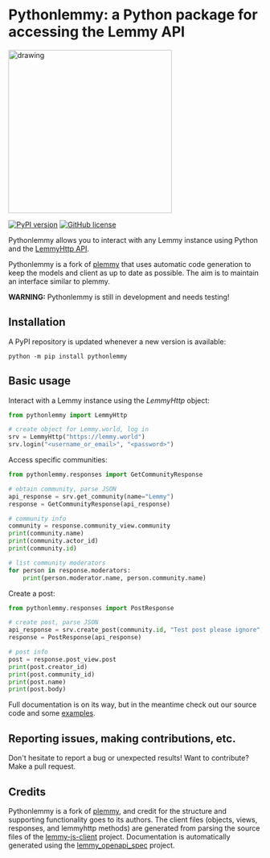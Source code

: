 # Pythonlemmy: a Python package for accessing the Lemmy API

<img src="https://github.com/Fedihosting-Foundation/plemmy/blob/main/img/plemmy.png" alt="drawing" width="325"/>

[![PyPI version](https://badge.fury.io/py/pythonlemmy.svg)](https://badge.fury.io/py/plemmy)
[![GitHub license](https://img.shields.io/badge/license-Apache-blue.svg)](https://raw.githubusercontent.com/Fedihosting-Foundation/plemmy/master/LICENSE.txt)

Pythonlemmy allows you to interact with any Lemmy instance using Python and the [LemmyHttp API](https://join-lemmy.org/api/classes/LemmyHttp.html).

Pythonlemmy is a fork of [plemmy](https://github.com/Fedihosting-Foundation/plemmy) that uses automatic code generation to keep the models and client as up to date as possible. The aim is to maintain an interface similar to plemmy.

**WARNING:** Pythonlemmy is still in development and needs testing!

## Installation ##

A PyPI repository is updated whenever a new version is available:

```
python -m pip install pythonlemmy
```

## Basic usage ##

Interact with a Lemmy instance using the _LemmyHttp_ object:

```python
from pythonlemmy import LemmyHttp

# create object for Lemmy.world, log in
srv = LemmyHttp("https://lemmy.world")
srv.login("<username_or_email>", "<password>")
```

Access specific communities:

```python
from pythonlemmy.responses import GetCommunityResponse

# obtain community, parse JSON
api_response = srv.get_community(name="Lemmy")
response = GetCommunityResponse(api_response)

# community info
community = response.community_view.community
print(community.name)
print(community.actor_id)
print(community.id)

# list community moderators
for person in response.moderators:
    print(person.moderator.name, person.community.name)
```

Create a post:

```python
from pythonlemmy.responses import PostResponse

# create post, parse JSON
api_response = srv.create_post(community.id, "Test post please ignore", "Body text")
response = PostResponse(api_response)

# post info
post = response.post_view.post
print(post.creator_id)
print(post.community_id)
print(post.name)
print(post.body)
```

Full documentation is on its way, but in the meantime check out our source code and some [examples](https://github.com/Fedihosting-Foundation/plemmy/tree/main/examples).

## Reporting issues, making contributions, etc. ##

Don't hesitate to report a bug or unexpected results! Want to contribute? Make a pull request.

## Credits

Pythonlemmy is a fork of [plemmy](https://github.com/Fedihosting-Foundation/plemmy), and credit for the structure and supporting functionality goes to its authors.
The client files (objects, views, responses, and lemmyhttp methods) are generated from parsing the source files of the [lemmy-js-client](https://github.com/LemmyNet/lemmy-js-client) project.
Documentation is automatically generated using the [lemmy_openapi_spec](https://github.com/MV-GH/lemmy_openapi_spec) project.